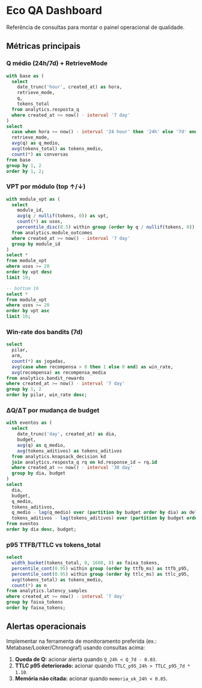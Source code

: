 # Eco QA Dashboard

Referência de consultas para montar o painel operacional de qualidade.

## Métricas principais

### Q médio (24h/7d) + RetrieveMode

```sql
with base as (
  select
    date_trunc('hour', created_at) as hora,
    retrieve_mode,
    q,
    tokens_total
  from analytics.resposta_q
  where created_at >= now() - interval '7 day'
)
select
  case when hora >= now() - interval '24 hour' then '24h' else '7d' end as janela,
  retrieve_mode,
  avg(q) as q_medio,
  avg(tokens_total) as tokens_medio,
  count(*) as conversas
from base
group by 1, 2
order by 1, 2;
```

### VPT por módulo (top ↑/↓)

```sql
with module_vpt as (
  select
    module_id,
    avg(q / nullif(tokens, 0)) as vpt,
    count(*) as usos,
    percentile_disc(0.5) within group (order by q / nullif(tokens, 0)) as mediana
  from analytics.module_outcomes
  where created_at >= now() - interval '7 day'
  group by module_id
)
select *
from module_vpt
where usos >= 20
order by vpt desc
limit 10;

-- bottom 10
select *
from module_vpt
where usos >= 20
order by vpt asc
limit 10;
```

### Win-rate dos bandits (7d)

```sql
select
  pilar,
  arm,
  count(*) as jogadas,
  avg(case when recompensa > 0 then 1 else 0 end) as win_rate,
  avg(recompensa) as recompensa_media
from analytics.bandit_rewards
where created_at >= now() - interval '7 day'
group by 1, 2
order by pilar, win_rate desc;
```

### ΔQ/ΔT por mudança de budget

```sql
with eventos as (
  select
    date_trunc('day', created_at) as dia,
    budget,
    avg(q) as q_medio,
    avg(tokens_aditivos) as tokens_aditivos
  from analytics.knapsack_decision kd
  join analytics.resposta_q rq on kd.response_id = rq.id
  where created_at >= now() - interval '30 day'
  group by dia, budget
)
select
  dia,
  budget,
  q_medio,
  tokens_aditivos,
  q_medio - lag(q_medio) over (partition by budget order by dia) as delta_q,
  tokens_aditivos - lag(tokens_aditivos) over (partition by budget order by dia) as delta_tokens
from eventos
order by dia desc, budget;
```

### p95 TTFB/TTLC vs tokens_total

```sql
select
  width_bucket(tokens_total, 0, 1600, 8) as faixa_tokens,
  percentile_cont(0.95) within group (order by ttfb_ms) as ttfb_p95,
  percentile_cont(0.95) within group (order by ttlc_ms) as ttlc_p95,
  avg(tokens_total) as tokens_medio,
  count(*) as n
from analytics.latency_samples
where created_at >= now() - interval '7 day'
group by faixa_tokens
order by faixa_tokens;
```

## Alertas operacionais

Implementar na ferramenta de monitoramento preferida (ex.: Metabase/Looker/Chronograf) usando consultas acima:

1. **Queda de Q:** acionar alerta quando `Q_24h < Q_7d - 0.03`.
2. **TTLC p95 deteriorado:** acionar quando `TTLC_p95_24h > TTLC_p95_7d * 1.10`.
3. **Memória não citada:** acionar quando `memoria_ok_24h < 0.85`.
